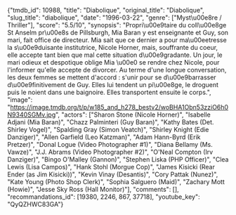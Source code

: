 {"tmdb_id": 10988, "title": "Diabolique", "original_title": "Diabolique", "slug_title": "diabolique", "date": "1996-03-22", "genre": ["Myst\u00e8re / Thriller"], "score": "5.5/10", "synopsis": "Propri\u00e9taire du coll\u00e8ge St Anselm pr\u00e8s de Pillsburgh, Mia Baran y est enseignante et Guy, son mari, fait office de directeur. Mia sait que ce dernier a pour ma\u00eetresse la s\u00e9duisante institutrice, Nicole Horner, mais, souffrante du coeur, elle accepte tant bien que mal cette situation d\u00e9gradante. Un jour, le mari odieux et despotique oblige Mia \u00e0 se rendre chez Nicole, pour l'informer qu'elle accepte de divorcer. Au terme d'une longue conversation, les deux femmes se mettent d'accord : s'unir pour se d\u00e9barrasser d\u00e9finitivement de Guy. Elles lui tendent un pi\u00e8ge, le droguent puis le noient dans une baignoire. Elles transportent ensuite le corps.", "image": "https://image.tmdb.org/t/p/w185_and_h278_bestv2/woBHA1Obn53zziO6h0N9340SGMv.jpg", "actors": ["Sharon Stone (Nicole Horner)", "Isabelle Adjani (Mia Baran)", "Chazz Palminteri (Guy Baran)", "Kathy Bates (Det. Shirley Vogel)", "Spalding Gray (Simon Veatch)", "Shirley Knight (Edie Danziger)", "Allen Garfield (Leo Katzman)", "Adam Hann-Byrd (Erik Pretzer)", "Donal Logue (Video Photographer #1)", "Diana Bellamy (Ms. Vawze)", "J.J. Abrams (Video Photographer #2)", "O'Neal Compton (Irv Danziger)", "Bingo O'Malley (Gannon)", "Stephen Liska (PHP Officer)", "Clea Lewis (Lisa Campos)", "Hank Stohl (Morgue Cop)", "James Kisicki (Rear Ender (as Jim Kisicki))", "Kevin Vinay (Desantis)", "Cory Pattak (Nunez)", "Kate Young (Photo Shop Clerk)", "Sophia Salguero (Maid)", "Zachary Mott (Howie)", "Jesse Sky Ross (Hall Monitor)"], "comments": [], "recommandations_id": [19380, 2246, 867, 37718], "youtube_key": "QyQZHWC83GA"}